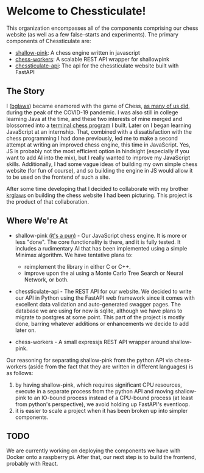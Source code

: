 # Welcome to Chessticulate!

This organization encompasses all of the components comprising our chess website (as well as a few false-starts and experiments). The primary components of Chessticulate are:
- [shallow-pink](https://github.com/chessticulate/shallow-pink): A chess engine written in javascript 
- [chess-workers](https://github.com/chessticulate/chess-workers): A scalable REST API wrapper for shallowpink 
- [chessticulate-api](https://github.com/chessticulate/chessticulate-api): The api for the chessticulate website built with FastAPI

## The Story

I ([bglaws](https://github.com/bglaws)) became enamored with the game of Chess, [as many of us did](https://www.chess.com/blog/CHESScom/chess-is-booming-and-our-servers-are-struggling), during the peak of the COVID-19 pandemic. I was also still in college learning Java at the time, and these two interests of mine merged and blossomed into a [terminal chess program](https://github.com/bglaws/chess) I built. Later on I began learning JavaScript at an internship. That, combined with a dissatisfaction with the chess programming I had done previously, led me to make a second attempt at writing an improved chess engine, this time in JavaScript. Yes, JS is probably not the most efficient option in hindsight (especially if you want to add AI into the mix), but I really wanted to improve my JavaScript skills. Additionally, I had some vague ideas of building my own simple chess website (for fun of course), and so building the engine in JS would allow it to be used on the frontend of such a site.

After some time developing that I decided to collaborate with my brother [krglaws](https://github.com/krglaws) on building the chess website I had been picturing. This project is the product of that collaboration.

## Where We're At

- shallow-pink [(it's a pun)](https://en.wikipedia.org/wiki/Deep_Blue_(chess_computer)) - Our JavaScript chess engine. It is more or less "done". The core functionality is there, and it is fully tested. It includes a rudimentary AI that has been implemented using a simple Minimax algorithm. We have tentative plans to:
  - reimplement the library in either C or C++.
  - improve upon the ai using a Monte Carlo Tree Search or Neural Network, or both.

- chessticulate-api - The REST API for our website. We decided to write our API in Python using the FastAPI web framework since it comes with excellent data validation and auto-generated swagger pages. The database we are using for now is sqlite, although we have plans to migrate to postgres at some point. This part of the project is mostly done, barring whatever additions or enhancements we decide to add later on.

- chess-workers - A small expressjs REST API wrapper around shallow-pink.

Our reasoning for separating shallow-pink from the python API via chess-workers (aside from the fact that they are written in different languages) is as follows:
  1. by having shallow-pink, which requires significant CPU resources, execute in a separate process from the python API and moving shallow-pink to an IO-bound process instead of a CPU-bound process (at least from python's perspective), we avoid holding up FastAPI's eventloop.
  2. it is easier to scale a project when it has been broken up into simpler components.

## TODO

We are currently working on deploying the components we have with Docker onto a raspberry pi. After that, our next step is to build the frontend, probably with React.

<!--

**Here are some ideas to get you started:**

🙋‍♀️ A short introduction - what is your organization all about?
🌈 Contribution guidelines - how can the community get involved?
👩‍💻 Useful resources - where can the community find your docs? Is there anything else the community should know?
🍿 Fun facts - what does your team eat for breakfast?;
🧙 Remember, you can do mighty things with the power of [Markdown](https://docs.github.com/github/writing-on-github/getting-started-with-writing-and-formatting-on-github/basic-writing-and-formatting-syntax)

Repositories
1. Shallowpink
Shallowpink is our custom chess engine designed to evaluate and generate chess moves. It serves as the core computational engine behind the Chessticulate project.

Features:
Implements standard chess rules
Provides move generation and evaluation
Lightweight and efficient
2. API
Our API, built with FastAPI, provides a web interface to interact with Shallowpink. This allows developers to integrate our chess engine into their applications seamlessly.

Features:
Endpoints for move validation, game state management, and more
High performance and scalability
Comprehensive documentation
3. Worker Pool
The Worker Pool service uses Shallowpink to validate chess moves requested through the API. This ensures that move validation is handled efficiently and can scale with demand.

Features:
Manages a pool of worker processes for concurrent move validation
Integrates seamlessly with the FastAPI service
Optimized for high throughput and low latency
Getting Started
Prerequisites
Python 3.8+
FastAPI
Docker (optional, for containerized deployment)
Installation
Clone the repositories:

bash
Copy code
git clone https://github.com/Chessticulate/Shallowpink.git
git clone https://github.com/Chessticulate/API.git
git clone https://github.com/Chessticulate/WorkerPool.git
Install dependencies for each project:

bash
Copy code
cd Shallowpink
pip install -r requirements.txt

cd ../API
pip install -r requirements.txt

cd ../WorkerPool
pip install -r requirements.txt
Running the Projects
Start the Shallowpink engine:

bash
Copy code
cd Shallowpink
python main.py
Run the FastAPI service:

bash
Copy code
cd ../API
uvicorn main:app --reload
Launch the Worker Pool:

bash
Copy code
cd ../WorkerPool
python worker_pool.py

-->
